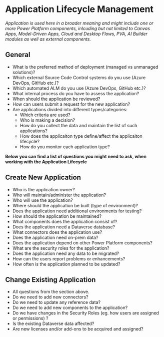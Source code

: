 # Application Lifecycle Management

*Application is used here in a broader meaning and might include one or more Power Platform components, inlcuding but not limited to Canvas Apps, Model-Driven Apps, Cloud and Desktop Flows, PVA, AI Builder modules as well as external components.*

## General
- What is the preferred method of deployment (managed vs unmanaged solutions)?
- Which external Source Code Control systems do you use (Azure DevOps, GitHub etc.)?
- Which automated ALM do you use (Azure DevOps, GitHub etc.)?
- What internal process do you have to assess the application?
- When should the application be reviewed?
- How can users submit a request for the new application?
- Are applications divided into different types/categories:
    - Which criteria are used?
    - Who is making a decision?
    - How do you collect the data and maintain the list of such applications?
    - How does the applicaiton type define/affect the applicaiton lifecycle?
    - How do you monitor each application type?


**Below you can find a list of questions you might need to ask, when working with the Application Lifecycle**

## Create New Application
- Who is the application owner?
- Who will maintain/administer the application?
- Who will use the application?
- Where should the application be built (type of environment)?
- Does the application need additional environments for testing?
- How should the application be maintained?
- What components does the application consist of?
- Does the application need a Dataverse database?
- What connectors does the application use?
- Does the application need on-prem data?
- Does the application depend on other Power Platform components?
- What are the security roles for the application?
- Does the application need any data to be migrated?
- How can the users report problems or enhancements?
- How often is the application planned to be updated?

## Change Existing Application
- All questions from the section above.
- Do we need to add new connectors?
- Do we need to update any reference data?
- Do we need to add new components to the application?
- Do we have changes in the Security Roles (eg. how users are assigned or permissions) ?
- Is the existing Dataverse data affected?
- Are new licenses and/or add-ons to be acquired and assigned?


